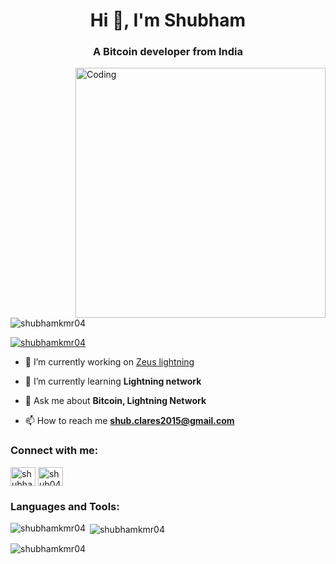 <h1 align="center">Hi 👋, I'm Shubham</h1>
<h3 align="center">A Bitcoin developer from India</h3>
<img align="right" alt="Coding" width="400" src="https://storage.googleapis.com/duckly-blog/2021/09/how-to-start.gif"></img>				
<p align="left"> <img src="https://komarev.com/ghpvc/?username=shubhamkmr04&label=Profile%20views&color=0e75b6&style=flat" alt="shubhamkmr04" /> </p>

<p align="left"> <a href="https://github.com/ryo-ma/github-profile-trophy"><img src="https://github-profile-trophy.vercel.app/?username=shubhamkmr04" alt="shubhamkmr04" /></a> </p>

- 🔭 I’m currently working on [Zeus lightning](https://github.com/ZeusLN/zeus/)

- 🌱 I’m currently learning **Lightning network**

- 💬 Ask me about **Bitcoin, Lightning Network**

- 📫 How to reach me **shub.clares2015@gmail.com**

<h3 align="left">Connect with me:</h3>
<p align="left">
<a href="https://linkedin.com/in/shubham-kumar-7316b0171" target="blank"><img align="center" src="https://raw.githubusercontent.com/rahuldkjain/github-profile-readme-generator/master/src/images/icons/Social/linked-in-alt.svg" alt="shubham-kumar-7316b0171" height="30" width="40" /></a>
<a href="https://instagram.com/shub0411" target="blank"><img align="center" src="https://raw.githubusercontent.com/rahuldkjain/github-profile-readme-generator/master/src/images/icons/Social/instagram.svg" alt="shub0411" height="30" width="40" /></a>
</p>

<h3 align="left">Languages and Tools:</h3>

<p><img align="left" src="https://github-readme-stats.vercel.app/api/top-langs?username=shubhamkmr04&show_icons=true&locale=en&layout=compact" alt="shubhamkmr04" /></p>

<p>&nbsp;<img align="center" src="https://github-readme-stats.vercel.app/api?username=shubhamkmr04&show_icons=true&locale=en" alt="shubhamkmr04" /></p>

<p><img align="center" src="https://github-readme-streak-stats.herokuapp.com/?user=shubhamkmr04&" alt="shubhamkmr04" /></p>
